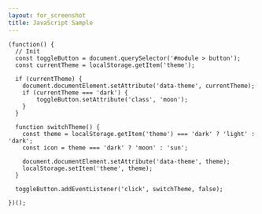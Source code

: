 ```yaml
---
layout: for_screenshot
title: JavaScript Sample
---
```


<pre class="lang-js"><code>(function() {
  // Init
  const toggleButton = document.querySelector('#module > button');
  const currentTheme = localStorage.getItem('theme');

  if (currentTheme) {
    document.documentElement.setAttribute('data-theme', currentTheme);
    if (currentTheme === 'dark') {
        toggleButton.setAttribute('class', 'moon');
    }
  }

  function switchTheme() {
    const theme = localStorage.getItem('theme') === 'dark' ? 'light' : 'dark';
    const icon = theme === 'dark' ? 'moon' : 'sun';
  
    document.documentElement.setAttribute('data-theme', theme);
    localStorage.setItem('theme', theme);
  }

  toggleButton.addEventListener('click', switchTheme, false);
  
})();</code></pre>
